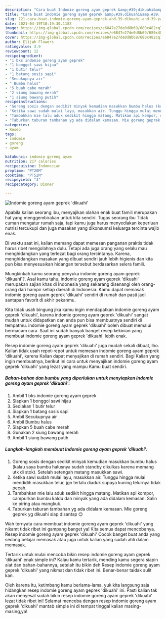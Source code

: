 ```yaml
---
description: "Cara buat Indomie goreng ayam geprek &amp;#39;dikuahi&amp;#39; yang nikmat dan Mudah Dibuat"
title: "Cara buat Indomie goreng ayam geprek &amp;#39;dikuahi&amp;#39; yang nikmat dan Mudah Dibuat"
slug: 721-cara-buat-indomie-goreng-ayam-geprek-and-39-dikuahi-and-39-yang-nikmat-dan-mudah-dibuat
date: 2021-04-19T10:19:30.118Z
image: https://img-global.cpcdn.com/recipes/e6847e27de0d8b69/680x482cq70/indomie-goreng-ayam-geprek-dikuahi-foto-resep-utama.jpg
thumbnail: https://img-global.cpcdn.com/recipes/e6847e27de0d8b69/680x482cq70/indomie-goreng-ayam-geprek-dikuahi-foto-resep-utama.jpg
cover: https://img-global.cpcdn.com/recipes/e6847e27de0d8b69/680x482cq70/indomie-goreng-ayam-geprek-dikuahi-foto-resep-utama.jpg
author: Elijah Flowers
ratingvalue: 3.9
reviewcount: 12
recipeingredient:
- "1 bks indomie goreng ayam geprek"
- "1 bonggol sawi hijau"
- "1 butir telur"
- "1 batang sosis sapi"
- "Secukupnya air"
- " Bumbu halus"
- "5 buah cabe merah"
- "2 siung bawang merah"
- "1 siung bawang putih"
recipeinstructions:
- "Goreng sosis dengan sedikit minyak kemudian masukkan bumbu halus (kalau saya bumbu halusnya sudah standby dikulkas karena memang utk di stok). Setelah setengah matang masukkan sawi."
- "Ketika sawi sudah mulai layu, masukkan air. Tunggu hingga mulai mendidih masukkan telur, jgn terlalu diaduk supaya kuning telurnya tidak pecah."
- "Tambahkan mie lalu aduk sedikit hingga matang. Matikan api kompor, campurkan bumbu kaldu dan minyak yang ada didalam kemasan. Salin ke piring atau mangkuk."
- "Taburkan taburan tambahan yg ada didalam kemasan. Mie goreng geprek yg dikuahi siap disantap 😉"
categories:
- Resep
tags:
- indomie
- goreng
- ayam

katakunci: indomie goreng ayam 
nutrition: 217 calories
recipecuisine: Indonesian
preptime: "PT20M"
cooktime: "PT52M"
recipeyield: "3"
recipecategory: Dinner

---
```



![Indomie goreng ayam geprek &#39;dikuahi&#39;](https://img-global.cpcdn.com/recipes/e6847e27de0d8b69/680x482cq70/indomie-goreng-ayam-geprek-dikuahi-foto-resep-utama.jpg)

Apabila kalian seorang ibu, menyajikan olahan enak buat famili merupakan hal yang menggembirakan untuk kita sendiri. Tugas seorang ibu Tidak cuman mengatur rumah saja, tapi kamu juga harus menyediakan keperluan nutrisi tercukupi dan juga masakan yang dikonsumsi keluarga tercinta wajib enak.

Di waktu  saat ini, kalian memang dapat memesan panganan praktis tidak harus ribet mengolahnya dulu. Tetapi ada juga orang yang selalu mau menghidangkan yang terlezat bagi orang tercintanya. Karena, menghidangkan masakan yang dibuat sendiri jauh lebih higienis dan kita pun bisa menyesuaikan hidangan tersebut berdasarkan selera famili. 



Mungkinkah kamu seorang penyuka indomie goreng ayam geprek &#39;dikuahi&#39;?. Asal kamu tahu, indomie goreng ayam geprek &#39;dikuahi&#39; merupakan sajian khas di Indonesia yang sekarang disenangi oleh orang-orang dari hampir setiap daerah di Indonesia. Kamu dapat memasak indomie goreng ayam geprek &#39;dikuahi&#39; sendiri di rumah dan pasti jadi santapan favorit di akhir pekanmu.

Kita tidak usah bingung jika kamu ingin mendapatkan indomie goreng ayam geprek &#39;dikuahi&#39;, karena indomie goreng ayam geprek &#39;dikuahi&#39; sangat mudah untuk didapatkan dan anda pun bisa membuatnya sendiri di tempatmu. indomie goreng ayam geprek &#39;dikuahi&#39; boleh dibuat memalui bermacam cara. Saat ini sudah banyak banget resep kekinian yang membuat indomie goreng ayam geprek &#39;dikuahi&#39; lebih enak.

Resep indomie goreng ayam geprek &#39;dikuahi&#39; juga mudah sekali dibuat, lho. Kalian tidak usah repot-repot untuk memesan indomie goreng ayam geprek &#39;dikuahi&#39;, karena Kalian dapat menyajikan di rumah sendiri. Bagi Kalian yang ingin membuatnya, berikut ini cara untuk menyajikan indomie goreng ayam geprek &#39;dikuahi&#39; yang lezat yang mampu Kamu buat sendiri.

<!--inarticleads1-->

##### Bahan-bahan dan bumbu yang diperlukan untuk menyiapkan Indomie goreng ayam geprek &#39;dikuahi&#39;:

1. Ambil 1 bks indomie goreng ayam geprek
1. Siapkan 1 bonggol sawi hijau
1. Sediakan 1 butir telur
1. Siapkan 1 batang sosis sapi
1. Ambil Secukupnya air
1. Ambil  Bumbu halus
1. Siapkan 5 buah cabe merah
1. Gunakan 2 siung bawang merah
1. Ambil 1 siung bawang putih




<!--inarticleads2-->

##### Langkah-langkah membuat Indomie goreng ayam geprek &#39;dikuahi&#39;:

1. Goreng sosis dengan sedikit minyak kemudian masukkan bumbu halus (kalau saya bumbu halusnya sudah standby dikulkas karena memang utk di stok). Setelah setengah matang masukkan sawi.
1. Ketika sawi sudah mulai layu, masukkan air. Tunggu hingga mulai mendidih masukkan telur, jgn terlalu diaduk supaya kuning telurnya tidak pecah.
1. Tambahkan mie lalu aduk sedikit hingga matang. Matikan api kompor, campurkan bumbu kaldu dan minyak yang ada didalam kemasan. Salin ke piring atau mangkuk.
1. Taburkan taburan tambahan yg ada didalam kemasan. Mie goreng geprek yg dikuahi siap disantap 😉




Wah ternyata cara membuat indomie goreng ayam geprek &#39;dikuahi&#39; yang nikamt tidak ribet ini gampang banget ya! Kita semua dapat mencobanya. Resep indomie goreng ayam geprek &#39;dikuahi&#39; Cocok banget buat anda yang sedang belajar memasak atau juga untuk kalian yang sudah ahli dalam memasak.

Tertarik untuk mulai mencoba bikin resep indomie goreng ayam geprek &#39;dikuahi&#39; enak simple ini? Kalau kamu tertarik, mending kamu segera siapin alat dan bahan-bahannya, setelah itu bikin deh Resep indomie goreng ayam geprek &#39;dikuahi&#39; yang nikmat dan tidak ribet ini. Benar-benar taidak sulit kan. 

Oleh karena itu, ketimbang kamu berlama-lama, yuk kita langsung saja hidangkan resep indomie goreng ayam geprek &#39;dikuahi&#39; ini. Pasti kalian tak akan menyesal sudah bikin resep indomie goreng ayam geprek &#39;dikuahi&#39; lezat tidak ribet ini! Selamat mencoba dengan resep indomie goreng ayam geprek &#39;dikuahi&#39; mantab simple ini di tempat tinggal kalian masing-masing,ya!.

